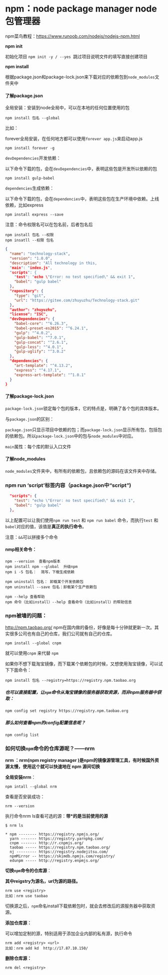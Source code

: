# npm：node package manager  node包管理器

npm菜鸟教程：https://www.runoob.com/nodejs/nodejs-npm.html



**npm init**

初始化项目   `npm init -y / --yes `跳过项目说明文件的填写直接创建项目

**npm install**

根据package.json和package-lock.json来下载对应的依赖包到`node_modules`文件夹中 

#### 了解package.json

全局安装：安装到node全局中，可以在本地的任何位置使用的包

```shell
npm install 包名 --global
```

比如：

forever全局安装，在任何地方都可以使用`forever app.js`来启动app.js

```shell
npm install forever -g
```

`devDependencies`开发依赖：

以下命令下载的包，会在`devDependencies`中，表明这些包是开发所以依赖的包

```shell
npm install gulp-babel
```



`dependencies`生成依赖：

以下命令下载的包，会在`dependencies`中，表明这些包在生产环境中依赖。上线依赖，比如express

```shell
npm install express --save
```



注意：命令权限名可以在包名前，后者包名后

```shell
npm install 包名 --权限
npm insatll --权限 包名
```



```json
{
  "name": "technology-stack",
  "version": "1.0.0",
  "description": "All technology in this,
  "main": "index.js",
  "scripts": {
    "test": "echo \"Error: no test specified\" && exit 1",
    "babel": "gulp babel"
  },
  "repository": {
    "type": "git",
    "url": "https://gitee.com/zhuyuzhu/Technology-stack.git"
  },
  "author": "zhuyuzhu",
  "license": "ISC",
  "devDependencies": {
    "babel-core": "^6.26.3",
    "babel-preset-es2015": "^6.24.1",
    "gulp": "^4.0.2",
    "gulp-babel": "^7.0.1",
    "gulp-concat": "^2.6.1",
    "gulp-less": "^4.0.1",
    "gulp-uglify": "^3.0.2"
  },
  "dependencies": {
    "art-template": "^4.13.2",
    "express": "^4.17.1",
    "express-art-template": "^1.0.1"
  }
}

```

#### 了解package-lock.json

`package-lock.json`锁定每个包的版本，它的特点是，明确了各个包的具体版本。

与`package.json`的区别：

`package.json`只显示项目中依赖的包；而`package-lock.json`显示所有包，包括包的依赖包。所以`package-lock.json`中的包与`node_modules`中对应。

`main`属性：每个库的默认入口文件

#### 了解node_modules

`node_modules`文件夹中，有所有的依赖包，且依赖包的源码在该文件夹中存储。



### npm run ‘script’标签内容（package.json中“script”)

```json
  "scripts": {
    "test": "echo \"Error: no test specified\" && exit 1",
    "babel": "gulp babel"
  },
```

以上配置可以让我们使用`npm run test`  和 `npm run babel` 命令，而执行`test` 和 `babel`对应的值，该值是**真正的执行命令**。

注意：`&&`可以拼接多个命令



#### nmp相关命令：

```shell
npm --version  查看npm版本
npm install npm --global  升级npm
npm i -S 包名：  简写，下载生成依赖

npm uninstall 包名： 卸载某个开发依赖包
npm uninstall --save 包名：卸载某个生产依赖包

npm --help 查看帮助
npm 命令（比如install）--help 查看命令（比如install）的帮助信息

```

### npm被墙的问题：

http://npm.taobao.org/  npm在国内做的备份，好像是每十分钟就更新一次。其实很多公司也有自己的仓库，我们公司就有自己的仓库。

```shell
npm install --global cnpm
```

就可以使用`cnpm` 来代替 `npm`

如果你不想下载淘宝镜像，而下载某个依赖包的时候，又想使用淘宝镜像，可以试下下面命令：

```shell
npm install 包名 --registry=https://registry.npm.taobao.org
```



##### 也可以直接配置，让`npm`命令从淘宝镜像的服务器获取资源，而非npm服务器中获取：

```shell
npm config set registry https://registry.npm.taobao.org
```

##### 那么如何查看npm的config配置信息呢？

```shell
npm config list
```

### 如何切换`npm`命令的仓库源呢？——nrm

**nrm ：**nrm(npm registry manager )是npm的镜像源管理工具，有时候国外资源太慢，使用这个就可以**快速地在 npm 源间切换**

**全局安装nrm**：

```shell
npm intall --global nrm
```

查看是否安装成功：

```shell
nrm --version
```

执行命令nrm ls查看可选的源：**带*的是当前使用的源**

```shell
$ nrm ls

* npm -------- https://registry.npmjs.org/
  yarn ------- https://registry.yarnpkg.com/
  cnpm ------- http://r.cnpmjs.org/
  taobao ----- https://registry.npm.taobao.org/
  nj --------- https://registry.nodejitsu.com/
  npmMirror -- https://skimdb.npmjs.com/registry/
  edunpm ----- http://registry.enpmjs.org/

```

**切换`npm`命令的仓库源**：

**其中reigstry为源名，url为源的路径。**

```shell
nrm use <registry>
比如：nrm use taobao
```

切换源之后，`npm`命名install下载依赖包时，就会去修改后的源服务器中获取资源。

**添加仓库源：**

可以增加定制的源，特别适用于添加企业内部的私有源，执行命令 

```shell
nrm add <registry> <url>
比如：nrm add kd  http://17.87.10.150/
```

**删除仓库源：**

```shell
nrm del <registry>
```

